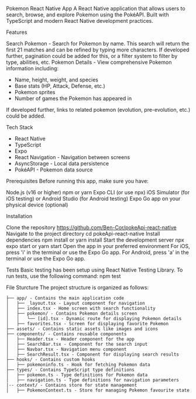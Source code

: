 Pokemon React Native App
A React Native application that allows users to search, browse, and explore Pokemon using the PokéAPI. Built with TypeScript and modern React Native development practices.

Features

Search Pokemon - Search for Pokemon by name. This search will return the first 21 matches and can be refined by typing more characters. If developed further, pagination could be added for this, or a filter system to filter by type, abilities, etc.
Pokemon Details - View comprehensive Pokemon information including:

- Name, height, weight, and species
- Base stats (HP, Attack, Defense, etc.)
- Pokemon sprites
- Number of games the Pokemon has appeared in

If developed further, links to related pokemon (evolution, pre-evolution, etc.) could be added.


Tech Stack
- React Native 
- TypeScript
- Expo 
- React Navigation - Navigation between screens
- AsyncStorage - Local data persistence
- PokéAPI - Pokemon data source

Prerequisites
Before running this app, make sure you have:

Node.js (v16 or higher)
npm or yarn
Expo CLI (or use npx)
iOS Simulator (for iOS testing) or Android Studio (for Android testing)
Expo Go app on your physical device (optional)

Installation

Clone the repository
https://github.com/Ben-Cor/pokeApi-react-native
Navigate to the project directory
cd pokeApi-react-native
Install dependencies
npm install
or
yarn install
Start the development server
npx expo start
or
yarn start
Open the app in your preferred environment
For iOS, press 'i' in the terminal or use the Expo Go app.
For Android, press 'a' in the terminal or use the Expo Go app.

Tests
Basic testing has been setup using React Native Testing Library. To run tests, use the following command:
npm test

File Sturcture
The project structure is organized as follows:
```
├── app/ - Contains the main application code
│   ├── _layout.tsx - Layout component for navigation
│   ├── index.tsx - Home screen with search functionality
│   ├── pokemon/ - Contains Pokemon details screen
│   │   └── [id].tsx - Dynamic route for displaying Pokemon details
│   ├── favorites.tsx - Screen for displaying favorite Pokemon
├── assets/ - Contains static assets like images and icons
├── components/ - Contains reusable components
│   ├── Header.tsx - Header component for the app
│   ├── SearchBar.tsx - Component for the search input
│   ├── Navbar.tsx - Navigation menu component
│   ├── SearchResult.tsx - Component for displaying search results
├── hooks/ - Contains custom hooks
│   ├── pokemoninfo.ts - Hook for fetching Pokemon data
├── types/ - Contains TypeScript type definitions
│   ├── pokemon.ts - Type definitions for Pokemon data
│   ├── navigation.ts - Type definitions for navigation parameters
|-- context/ - Contains store for state management
│   ├── PokemonContext.ts - Store for managing Pokemon favourite state


